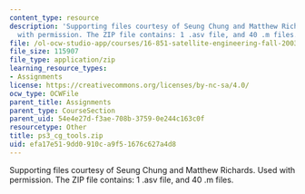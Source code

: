 ```yaml
---
content_type: resource
description: 'Supporting files courtesy of Seung Chung and Matthew Richards. Used
  with permission. The ZIP file contains: 1 .asv file, and 40 .m files.'
file: /ol-ocw-studio-app/courses/16-851-satellite-engineering-fall-2003/efa17e519dd0910ca9f51676c627a4d8_ps3_cg_tools.zip
file_size: 115907
file_type: application/zip
learning_resource_types:
- Assignments
license: https://creativecommons.org/licenses/by-nc-sa/4.0/
ocw_type: OCWFile
parent_title: Assignments
parent_type: CourseSection
parent_uid: 54e4e27d-f3ae-708b-3759-0e244c163c0f
resourcetype: Other
title: ps3_cg_tools.zip
uid: efa17e51-9dd0-910c-a9f5-1676c627a4d8
---
```

Supporting files courtesy of Seung Chung and Matthew Richards. Used with permission. The ZIP file contains: 1 .asv file, and 40 .m files.